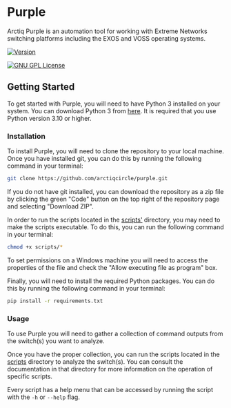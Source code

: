 # Purple

Arctiq Purple is an automation tool for working with Extreme Networks switching platforms including the EXOS and VOSS operating systems.

[![Version](https://img.shields.io/github/v/release/arctiqcircle/heatwave?sort=semver&logo=github&style=flat-square&label=Main%20Release)](https://github.com/arctiqcircle/blue/releases)

[![GNU GPL License](https://img.shields.io/badge/GNU_General_Purpose_License_v3-maroon.svg?logo=gnu&style=for-the-badge)](https://www.gnu.org/licenses/gpl-3.0.en.html)

## Getting Started

To get started with Purple, you will need to have Python 3 installed on your system. You can download Python 3 from [here](https://www.python.org/downloads/). It is required that you use Python version 3.10 or higher.

### Installation

To install Purple, you will need to clone the repository to your local machine. Once you have installed git, you can do this by running the following command in your terminal:

```bash
git clone https://github.com/arctiqcircle/purple.git
```

If you do not have git installed, you can download the repository as a zip file by clicking the green "Code" button on the top right of the repository page and selecting "Download ZIP".

In order to run the scripts located in the [scripts'](scripts) directory, you may need to make the scripts executable. To do this, you can run the following command in your terminal:

```bash
chmod +x scripts/*
```

To set permissions on a Windows machine you will need to access the properties of the file and check the "Allow executing file as program" box.

Finally, you will need to install the required Python packages. You can do this by running the following command in your terminal:

```bash
pip install -r requirements.txt
```

### Usage

To use Purple you will need to gather a collection of command outputs from the switch(s) you want to analyze.

Once you have the proper collection, you can run the scripts located in the [scripts](scripts) directory to analyze the switch(s). You can consult the documentation in that directory for more information on the operation of specific scripts.

Every script has a help menu that can be accessed by running the script with the `-h` or `--help` flag.
